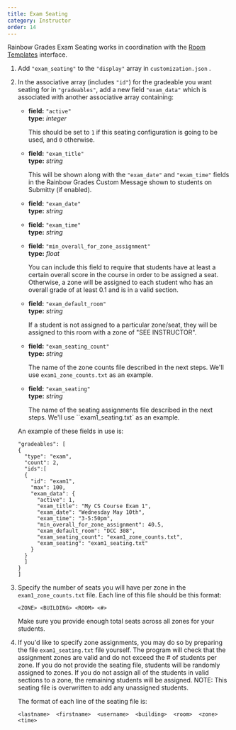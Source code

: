 ```yaml
---
title: Exam Seating
category: Instructor
order: 14
---
```




Rainbow Grades Exam Seating works in coordination with the
[Room Templates](/instructor/rainbow_grades/room_templates) interface.


1. Add ``"exam_seating"`` to the ``"display"`` array in `customization.json` .

2. In the associative array (includes ``"id"``) for the gradeable you want seating
   for in ``"gradeables"``, add a new field ``"exam_data"`` which is associated with another
   associative array containing:

   * **field:** ``"active"``  
     **type:** _integer_  

     This should be set to `1` if this seating configuration is going to be used, and `0` otherwise.

   * **field:** ``"exam_title"``  
     **type:** _string_  

     This will be shown along with the ``"exam_date"`` and ``"exam_time"`` fields in the Rainbow Grades Custom
     Message shown to students on Submitty (if enabled).

   * **field:** ``"exam_date"``  
     **type:** _string_  

   * **field:** ``"exam_time"``  
     **type:** _string_  

   * **field:** ``"min_overall_for_zone_assignment"``  
     **type:** _float_  

     You can include this field to require that students have at least a certain overall score in the course
     in order to be assigned a seat. Otherwise, a zone will be assigned to each student who has an overall 
     grade of at least 0.1 and is in a valid section.

   * **field:** ``"exam_default_room"``  
     **type:** _string_  

     If a student is not assigned to a particular zone/seat, they will be assigned to this room with a
     zone of "SEE INSTRUCTOR".

   * **field:** ``"exam_seating_count"``  
     **type:** _string_  

     The name of the zone counts file described in the next steps.
     We'll use `exam1_zone_counts.txt` as an example.

   * **field:** ``"exam_seating"``  
     **type:** _string_  

     The name of the seating assignments file described in the next steps.
     We'll use ``exam1_seating.txt` as an example.

   An example of these fields in use is:

   ```
   "gradeables": [
   {
     "type": "exam",
     "count": 2,
     "ids":[
     {
       "id": "exam1",
       "max": 100,
       "exam_data": {
         "active": 1,
         "exam_title": "My CS Course Exam 1",
         "exam_date": "Wednesday May 10th",
         "exam_time": "3-5:50pm",
         "min_overall_for_zone_assignment": 40.5,
         "exam_default_room": "DCC 308",
         "exam_seating_count": "exam1_zone_counts.txt",
         "exam_seating": "exam1_seating.txt"
       }
     }
     ]
   }
   ]
   ```

3. Specify the number of seats you will have per zone in the
   `exam1_zone_counts.txt` file.  Each line of this file should
   be this format:

   ```
   <ZONE> <BUILDING> <ROOM> <#>
   ```

   Make sure you provide enough total seats across all zones for
   your students.


4. If you'd like to specify zone assignments, you may do so by
   preparing the file `exam1_seating.txt` file yourself.  The
   program will check that the assignment zones are valid and do
   not exceed the # of students per zone.  If you do not provide
   the seating file, students will be randomly assigned to zones.
   If you do not assign all of the students in valid sections to a
   zone, the remaining students will be assigned.  NOTE: This
   seating file is overwritten to add any unassigned students.

   The format of each line of the seating file is:
   
   ```
   <lastname>  <firstname>  <username>  <building>  <room>  <zone>  <time>
   ```
